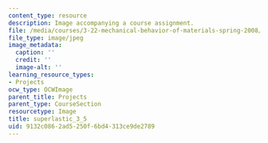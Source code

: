 ```yaml
---
content_type: resource
description: Image accompanying a course assignment.
file: /media/courses/3-22-mechanical-behavior-of-materials-spring-2008/9132c0862ad5250f6bd4313ce9de2789_superlastic_3_5.jpg
file_type: image/jpeg
image_metadata:
  caption: ''
  credit: ''
  image-alt: ''
learning_resource_types:
- Projects
ocw_type: OCWImage
parent_title: Projects
parent_type: CourseSection
resourcetype: Image
title: superlastic_3_5
uid: 9132c086-2ad5-250f-6bd4-313ce9de2789
---
```

